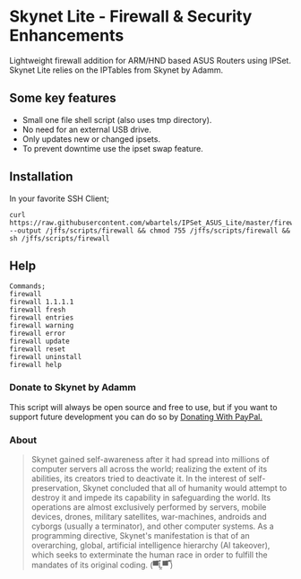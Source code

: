 # Skynet Lite - Firewall & Security Enhancements

Lightweight firewall addition for ARM/HND based ASUS Routers using IPSet.
Skynet Lite relies on the IPTables from Skynet by Adamm.

## Some key features
- Small one file shell script (also uses tmp directory).
- No need for an external USB drive.
- Only updates new or changed ipsets.
- To prevent downtime use the ipset swap feature.

## Installation

In your favorite SSH Client;

```Shell
curl https://raw.githubusercontent.com/wbartels/IPSet_ASUS_Lite/master/firewall.sh --output /jffs/scripts/firewall && chmod 755 /jffs/scripts/firewall && sh /jffs/scripts/firewall
```

## Help

```Shell
Commands;
firewall
firewall 1.1.1.1
firewall fresh
firewall entries
firewall warning
firewall error
firewall update
firewall reset
firewall uninstall
firewall help
```

### Donate to Skynet by Adamm

This script will always be open source and free to use, but if you want to support future development you can do so by [Donating With PayPal.](https://www.paypal.com/cgi-bin/webscr?cmd=_s-xclick&hosted_button_id=BPN4LTRZKDTML)

### About

> Skynet gained self-awareness after it had spread into millions of computer servers all across the world; realizing the extent of its abilities, its creators tried to deactivate it. In the interest of self-preservation, Skynet concluded that all of humanity would attempt to destroy it and impede its capability in safeguarding the world. Its operations are almost exclusively performed by servers, mobile devices, drones, military satellites, war-machines, androids and cyborgs (usually a terminator), and other computer systems. As a programming directive, Skynet's manifestation is that of an overarching, global, artificial intelligence hierarchy (AI takeover), which seeks to exterminate the human race in order to fulfill the mandates of its original coding. (▀̿Ĺ̯▀̿ ̿)
